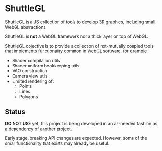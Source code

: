 # ShuttleGL

ShuttleGL is a JS collection of tools to develop 3D graphics, including small WebGL abstractions.

ShuttleGL is **not** a WebGL framework nor a thick layer on top of WebGL.

ShuttleGL objective is to provide a collection of not-mutually coupled tools that implements functionality common in WebGL software, for example:
 - Shader compilation utils
 - Shader uniform bookkeeping utils
 - VAO construction
 - Camera view utils
 - Limited rendering of:
    - Points
    - Lines
    - Polygons

## Status

**DO NOT USE** yet, this project is being developed in an as-needed fashion as a dependency of another project.

Early stage, breaking API changes are expected. However, some of the small functionality that exists may already be useful.